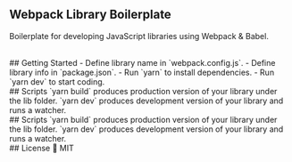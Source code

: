 ## Webpack Library Boilerplate

Boilerplate for developing JavaScript libraries using Webpack & Babel.

<br />
## Getting Started
- Define library name in `webpack.config.js`.
- Define library info in `package.json`.
- Run `yarn` to install dependencies.
- Run `yarn dev` to start coding.

<br />
## Scripts
`yarn build` produces production version of your library under the lib folder.
`yarn dev` produces development version of your library and runs a watcher.

<br />
## Scripts
`yarn build` produces production version of your library under the lib folder.
`yarn dev` produces development version of your library and runs a watcher.

<br />
## License
🍟 MIT
